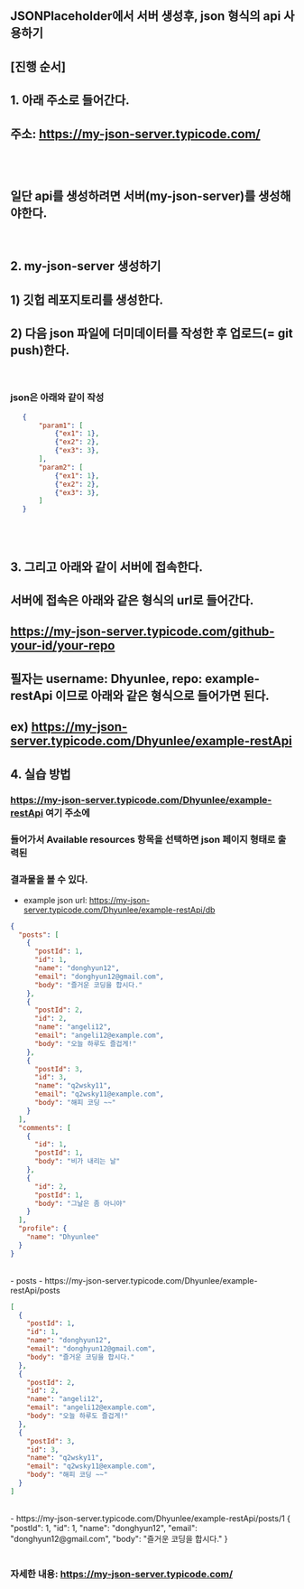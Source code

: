 ## JSONPlaceholder에서 서버 생성후, json 형식의 api 사용하기

## [진행 순서]
## 1. 아래 주소로 들어간다.
## 주소: https://my-json-server.typicode.com/

<br><br>  

## 일단 api를 생성하려면 서버(my-json-server)를 생성해야한다.   
<br> 

## 2. my-json-server 생성하기 
##  1) 깃헙 레포지토리를 생성한다. 

##  2) 다음 json 파일에 더미데이터를 작성한 후 업로드(= git push)한다. 

<br>  

### json은 아래와 같이 작성

```json
   {
       "param1": [
           {"ex1": 1},
           {"ex2": 2},
           {"ex3": 3},
       ],
       "param2": [
           {"ex1": 1},
           {"ex2": 2},
           {"ex3": 3},
       ]
   } 

```
<br><br> 

## 3. 그리고 아래와 같이 서버에 접속한다. 

## 서버에 접속은 아래와 같은 형식의 url로 들어간다. 
## https://my-json-server.typicode.com/github-your-id/your-repo 

## 필자는 username: Dhyunlee, repo: example-restApi 이므로 아래와 같은 형식으로 들어가면 된다.
## ex) https://my-json-server.typicode.com/Dhyunlee/example-restApi


## 4. 실습 방법

### https://my-json-server.typicode.com/Dhyunlee/example-restApi 여기 주소에<br> 
### 들어가서 Available resources 항목을 선택하면 json 페이지 형태로 출력된 <br> 
### 결과물을 볼 수 있다.

- example json
  url: https://my-json-server.typicode.com/Dhyunlee/example-restApi/db
  <br>

```json
{
  "posts": [
    {
      "postId": 1,
      "id": 1,
      "name": "donghyun12",
      "email": "donghyun12@gmail.com",
      "body": "즐거운 코딩을 합시다."
    },
    {
      "postId": 2,
      "id": 2,
      "name": "angeli12",
      "email": "angeli12@example.com",
      "body": "오늘 하루도 즐겁게!"
    },
    {
      "postId": 3,
      "id": 3,
      "name": "q2wsky11",
      "email": "q2wsky11@example.com",
      "body": "해피 코딩 ~~"
    }
  ],
  "comments": [
    {
      "id": 1,
      "postId": 1,
      "body": "비가 내리는 날"
    },
    {
      "id": 2,
      "postId": 1,
      "body": "그날은 좀 아니야"
    }
  ],
  "profile": {
    "name": "Dhyunlee"
  }
}
```

<br>
 - posts
  - https://my-json-server.typicode.com/Dhyunlee/example-restApi/posts

```json
[
  {
    "postId": 1,
    "id": 1,
    "name": "donghyun12",
    "email": "donghyun12@gmail.com",
    "body": "즐거운 코딩을 합시다."
  },
  {
    "postId": 2,
    "id": 2,
    "name": "angeli12",
    "email": "angeli12@example.com",
    "body": "오늘 하루도 즐겁게!"
  },
  {
    "postId": 3,
    "id": 3,
    "name": "q2wsky11",
    "email": "q2wsky11@example.com",
    "body": "해피 코딩 ~~"
  }
]
```
<br>
 - https://my-json-server.typicode.com/Dhyunlee/example-restApi/posts/1
 {
  "postId": 1,
  "id": 1,
  "name": "donghyun12",
  "email": "donghyun12@gmail.com",
  "body": "즐거운 코딩을 합시다."
}
 
<br>
<br>

### 자세한 내용: https://my-json-server.typicode.com/

